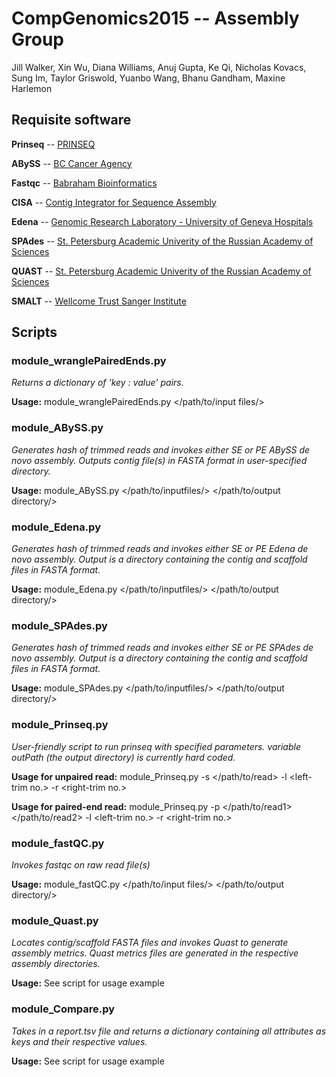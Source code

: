 # CompGenomics2015 -- Assembly Group
Jill Walker, Xin Wu, Diana Williams, Anuj Gupta, Ke Qi, Nicholas Kovacs, Sung Im, Taylor Griswold, Yuanbo Wang, Bhanu Gandham, Maxine Harlemon

## Requisite software
**Prinseq** -- [PRINSEQ](www.prinseq.sourceforge.net)

**ABySS** -- [BC Cancer Agency](www.bcgsc.ca/platform/bioinfo/software/abyss)

**Fastqc** -- [Babraham Bioinformatics](www.bioinformatics.babraham.ac.uk/projects/fastqc/)

**CISA** -- [Contig Integrator for Sequence Assembly](sb.nhri.org.tw/CISA/en/CISA)

**Edena** -- [Genomic Research Laboratory - University of Geneva Hospitals](www.genomic.ch/edena.php)

**SPAdes** -- [St. Petersburg Academic Univerity of the Russian Academy of Sciences](bioinf.spbau.ru/spades)

**QUAST** -- [St. Petersburg Academic Univerity of the Russian Academy of Sciences](bioinf.spbau.ru/quast)

**SMALT** -- [Wellcome Trust Sanger Institute](https://www.sanger.ac.uk/resources/software/smalt)

## Scripts
### module_wranglePairedEnds.py
_Returns a dictionary of 'key : value' pairs._

**Usage:** module_wranglePairedEnds.py \</path/to/input files/\>

### module_ABySS.py
_Generates hash of trimmed reads and invokes either SE or PE ABySS de novo assembly._
_Outputs contig file(s) in FASTA format in user-specified directory._

**Usage:** module_ABySS.py \</path/to/inputfiles/\> \</path/to/output directory/\>

### module_Edena.py 
_Generates hash of trimmed reads and invokes either SE or PE Edena de novo assembly._
_Output is a directory containing the contig and scaffold files in FASTA format._

**Usage:** module_Edena.py \</path/to/inputfiles/\> \</path/to/output directory/\>

### module_SPAdes.py
_Generates hash of trimmed reads and invokes either SE or PE SPAdes de novo assembly._
_Output is a directory containing the contig and scaffold files in FASTA format._

**Usage:** module_SPAdes.py \</path/to/inputfiles/\> \</path/to/output directory/\>

### module_Prinseq.py
_User-friendly script to run prinseq with specified parameters._
_variable outPath (the output directory) is currently hard coded._

**Usage for unpaired read:** module_Prinseq.py -s \</path/to/read\> -l \<left-trim no.\> -r \<right-trim no.\>

**Usage for paired-end read:** module_Prinseq.py -p \</path/to/read1\> \</path/to/read2\> -l \<left-trim no.\> -r \<right-trim no.\>

### module_fastQC.py
_Invokes fastqc on raw read file(s)_

**Usage:** module_fastQC.py \</path/to/input files/\> \</path/to/output directory/\>

### module_Quast.py
_Locates contig/scaffold FASTA files and invokes Quast to generate assembly metrics._
_Quast metrics files are generated in the respective assembly directories._

**Usage:** See script for usage example

### module_Compare.py
_Takes in a report.tsv file and returns a dictionary containing all attributes as keys and their respective values._

**Usage:** See script for usage example